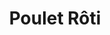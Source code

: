 ---
layout: recette
categories: [recettes]
hidden: false
lang: fr
sitemap: true
title: Poulet Rôti
type: sel
recettes:
  Classique:
    ingredients: 
      - nom: poulet
      - nom: légumes
      - nom: beurre
      - nom: citron
        qte: 1
      - nom: ail
        qte: 10
        unite: gousses
      - nom: herbes
    etapes:
      - label: Préparation du poulet - Sous la peau
        details:
          - Passer ses doigts sous la peau en passant par derrière 
          - Mettre des herbes aromatiques entre la peau et la chair
          - Mettre un bon morceau de beurre de chaque côté
      - label: Préparation du poulet - Sur la peau
        details:
          - Badigeonner d'huile neutre
          - Saler
          - Mélanger du beurre pommade avec des herbes  
          - Badigeonner de beurre aux herbes
      - label: Préparation du poulet - À l'intérieur
        details:
          - Faire bouillir le citron pendant deux minutes
          - Écraser trois gousses d'ail
          - Verser l'ail, des herbes, du sel et du poivre à l'intérieur
          - Piquer le citron et le placer à l'intérieur
      - label: Préparation des légumes
        details:
          - Couper les légumes en gros morceaux / quartiers
          - Écraser les gousses d'ail
          - Verser tous les légumes et l'ail dans un saladier
          - Ajouter de l'huile, des herbes et mélanger
      - label: Assemblage
        details:
          - Ficeler le poulet
          - Placer le poulet au centre du plat
          - Disposer les légumes tout autour du poulet
          - Verser 100 mL d'eau dans le plat
      - label: Cuisson
        emoji: 🔥
        details: 
          - Cuire entre 1h30 et 2h à 200°C en arrosant de jus toutes les 15 minutes
          - Placer le poulet sur une grille
          - Laisser ressuer 30 min  
notes:
  - label: Comment ficeler un poulet
    link: https://youtu.be/bJeUb8ToRIw?t=144
  - label: Garder tous les déchets (viande et légumes) pour faire un bouillon de poulet
    link: /recettes/bouillon-de-poulet
---